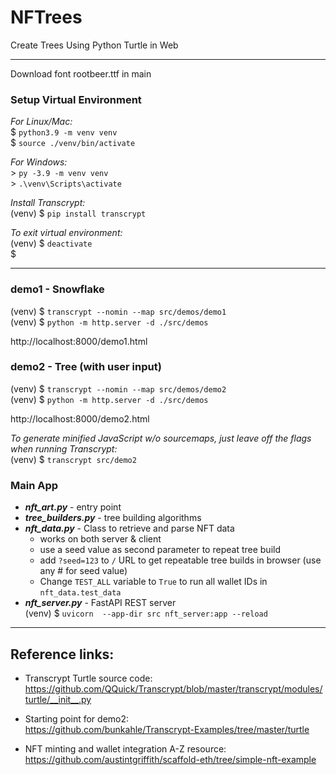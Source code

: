 # NFTrees
Create Trees Using Python Turtle in Web

---
Download font rootbeer.ttf in main

### Setup Virtual Environment
_For Linux/Mac:_  
$ `python3.9 -m venv venv`  
$ `source ./venv/bin/activate`

_For Windows:_  
\> `py -3.9 -m venv venv`  
\> `.\venv\Scripts\activate`

_Install Transcrypt:_  
(venv) $ `pip install transcrypt`

_To exit virtual environment:_  
(venv) $ `deactivate`  
$

---

### demo1 - Snowflake
(venv) $ `transcrypt --nomin --map src/demos/demo1`  
(venv) $ `python -m http.server -d ./src/demos`

http://localhost:8000/demo1.html


### demo2 - Tree (with user input)
(venv) $ `transcrypt --nomin --map src/demos/demo2`  
(venv) $ `python -m http.server -d ./src/demos`

http://localhost:8000/demo2.html

_To generate minified JavaScript w/o sourcemaps, just leave off the flags when running Transcrypt:_  
(venv) $ `transcrypt src/demo2` 


### Main App
- _**nft_art.py**_ - entry point
- _**tree_builders.py**_ - tree building algorithms
- _**nft_data.py**_ - Class to retrieve and parse NFT data
  - works on both server & client
  - use a seed value as second parameter to repeat tree build
  - add `?seed=123` to `/` URL to get repeatable tree builds in browser (use any # for seed value)
  - Change `TEST_ALL` variable to `True` to run all wallet IDs in `nft_data.test_data`
- _**nft_server.py**_ - FastAPI REST server  
  (venv) $ `uvicorn  --app-dir src nft_server:app --reload`  
---

## Reference links:
- Transcrypt Turtle source code:  
  https://github.com/QQuick/Transcrypt/blob/master/transcrypt/modules/turtle/__init__.py  

- Starting point for demo2:  
  https://github.com/bunkahle/Transcrypt-Examples/tree/master/turtle
  
- NFT minting and wallet integration A-Z resource:
  https://github.com/austintgriffith/scaffold-eth/tree/simple-nft-example
